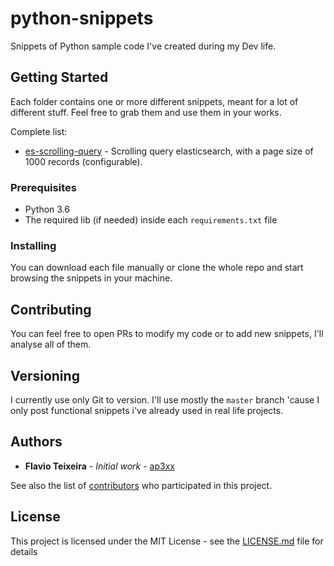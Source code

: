 # python-snippets

Snippets of Python sample code I've created during my Dev life.

## Getting Started

Each folder contains one or more different snippets, meant for a lot of different stuff.
Feel free to grab them and use them in your works.

Complete list:

* [es-scrolling-query](./es-scrolling-query) - Scrolling query elasticsearch, with a page size of 1000 records (configurable).

### Prerequisites

* Python 3.6
* The required lib (if needed) inside each `requirements.txt` file

### Installing

You can download each file manually or clone the whole repo and start browsing the snippets in your machine.

## Contributing

You can feel free to open PRs to modify my code or to add new snippets, I'll analyse all of them. 

## Versioning

I currently use only Git to version.
I'll use mostly the `master` branch 'cause I only post functional snippets i've already used in real life projects.

## Authors

* **Flavio Teixeira** - *Initial work* - [ap3xx](https://github.com/ap3xx)

See also the list of [contributors](https://github.com/ap3xx/python-snippets/graphs/contributors) who participated in this project.

## License

This project is licensed under the MIT License - see the [LICENSE.md](LICENSE.md) file for details
